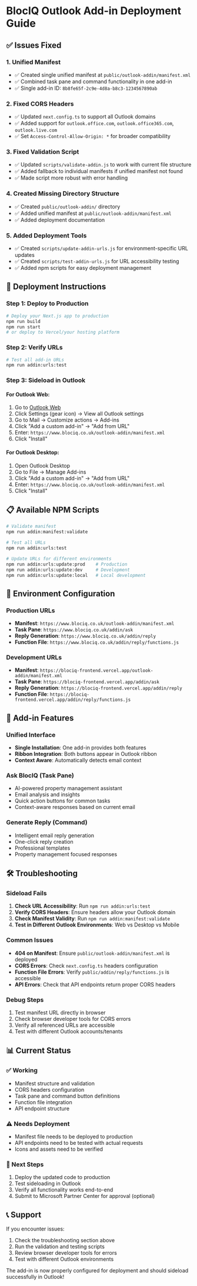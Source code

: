 # BlocIQ Outlook Add-in Deployment Guide

## ✅ Issues Fixed

### 1. **Unified Manifest** 
- ✅ Created single unified manifest at `public/outlook-addin/manifest.xml`
- ✅ Combined task pane and command functionality in one add-in
- ✅ Single add-in ID: `8b8fe65f-2c9e-4d8a-b8c3-1234567890ab`

### 2. **Fixed CORS Headers**
- ✅ Updated `next.config.ts` to support all Outlook domains
- ✅ Added support for `outlook.office.com`, `outlook.office365.com`, `outlook.live.com`
- ✅ Set `Access-Control-Allow-Origin: *` for broader compatibility

### 3. **Fixed Validation Script**
- ✅ Updated `scripts/validate-addin.js` to work with current file structure
- ✅ Added fallback to individual manifests if unified manifest not found
- ✅ Made script more robust with error handling

### 4. **Created Missing Directory Structure**
- ✅ Created `public/outlook-addin/` directory
- ✅ Added unified manifest at `public/outlook-addin/manifest.xml`
- ✅ Added deployment documentation

### 5. **Added Deployment Tools**
- ✅ Created `scripts/update-addin-urls.js` for environment-specific URL updates
- ✅ Created `scripts/test-addin-urls.js` for URL accessibility testing
- ✅ Added npm scripts for easy deployment management

## 🚀 Deployment Instructions

### Step 1: Deploy to Production
```bash
# Deploy your Next.js app to production
npm run build
npm run start
# or deploy to Vercel/your hosting platform
```

### Step 2: Verify URLs
```bash
# Test all add-in URLs
npm run addin:urls:test
```

### Step 3: Sideload in Outlook

#### For Outlook Web:
1. Go to [Outlook Web](https://outlook.office.com)
2. Click Settings (gear icon) → View all Outlook settings
3. Go to Mail → Customize actions → Add-ins
4. Click "Add a custom add-in" → "Add from URL"
5. Enter: `https://www.blociq.co.uk/outlook-addin/manifest.xml`
6. Click "Install"

#### For Outlook Desktop:
1. Open Outlook Desktop
2. Go to File → Manage Add-ins
3. Click "Add a custom add-in" → "Add from URL"
4. Enter: `https://www.blociq.co.uk/outlook-addin/manifest.xml`
5. Click "Install"

## 📋 Available NPM Scripts

```bash
# Validate manifest
npm run addin:manifest:validate

# Test all URLs
npm run addin:urls:test

# Update URLs for different environments
npm run addin:urls:update:prod    # Production
npm run addin:urls:update:dev     # Development
npm run addin:urls:update:local   # Local development
```

## 🔧 Environment Configuration

### Production URLs
- **Manifest**: `https://www.blociq.co.uk/outlook-addin/manifest.xml`
- **Task Pane**: `https://www.blociq.co.uk/addin/ask`
- **Reply Generation**: `https://www.blociq.co.uk/addin/reply`
- **Function File**: `https://www.blociq.co.uk/addin/reply/functions.js`

### Development URLs
- **Manifest**: `https://blociq-frontend.vercel.app/outlook-addin/manifest.xml`
- **Task Pane**: `https://blociq-frontend.vercel.app/addin/ask`
- **Reply Generation**: `https://blociq-frontend.vercel.app/addin/reply`
- **Function File**: `https://blociq-frontend.vercel.app/addin/reply/functions.js`

## 🎯 Add-in Features

### Unified Interface
- **Single Installation**: One add-in provides both features
- **Ribbon Integration**: Both buttons appear in Outlook ribbon
- **Context Aware**: Automatically detects email context

### Ask BlocIQ (Task Pane)
- AI-powered property management assistant
- Email analysis and insights
- Quick action buttons for common tasks
- Context-aware responses based on current email

### Generate Reply (Command)
- Intelligent email reply generation
- One-click reply creation
- Professional templates
- Property management focused responses

## 🛠️ Troubleshooting

### Sideload Fails
1. **Check URL Accessibility**: Run `npm run addin:urls:test`
2. **Verify CORS Headers**: Ensure headers allow your Outlook domain
3. **Check Manifest Validity**: Run `npm run addin:manifest:validate`
4. **Test in Different Outlook Environments**: Web vs Desktop vs Mobile

### Common Issues
- **404 on Manifest**: Ensure `public/outlook-addin/manifest.xml` is deployed
- **CORS Errors**: Check `next.config.ts` headers configuration
- **Function File Errors**: Verify `public/addin/reply/functions.js` is accessible
- **API Errors**: Check that API endpoints return proper CORS headers

### Debug Steps
1. Test manifest URL directly in browser
2. Check browser developer tools for CORS errors
3. Verify all referenced URLs are accessible
4. Test with different Outlook accounts/tenants

## 📊 Current Status

### ✅ Working
- Manifest structure and validation
- CORS headers configuration
- Task pane and command button definitions
- Function file integration
- API endpoint structure

### ⚠️ Needs Deployment
- Manifest file needs to be deployed to production
- API endpoints need to be tested with actual requests
- Icons and assets need to be verified

### 🔄 Next Steps
1. Deploy the updated code to production
2. Test sideloading in Outlook
3. Verify all functionality works end-to-end
4. Submit to Microsoft Partner Center for approval (optional)

## 📞 Support

If you encounter issues:
1. Check the troubleshooting section above
2. Run the validation and testing scripts
3. Review browser developer tools for errors
4. Test with different Outlook environments

The add-in is now properly configured for deployment and should sideload successfully in Outlook!
